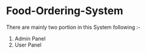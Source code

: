 # Food-Ordering-System

There are mainly two portion in this System following :-
1. Admin Panel
2. User Panel

   
